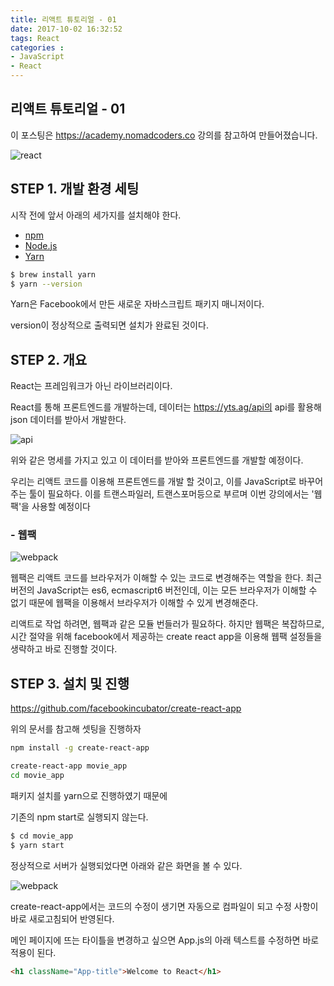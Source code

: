 ```yaml
---
title: 리액트 튜토리얼 - 01
date: 2017-10-02 16:32:52
tags: React
categories : 
- JavaScript
- React
---
```


## **리액트 튜토리얼 - 01**

이 포스팅은 https://academy.nomadcoders.co 강의를 참고하여 만들어졌습니다.

![react](/images/react/react.jpeg)

## STEP 1. 개발 환경 세팅

시작 전에 앞서 아래의 세가지를 설치해야 한다.

- [npm](https://www.npmjs.com/)
- [Node.js](https://nodejs.org/en/)
- [Yarn](https://yarnpkg.com/lang/en/)

```bash
$ brew install yarn
$ yarn --version
```

Yarn은 Facebook에서 만든 새로운 자바스크립트 패키지 매니저이다.

version이 정상적으로 출력되면 설치가 완료된 것이다.

## STEP 2. 개요

React는 프레임워크가 아닌 라이브러리이다.

React를 통해 프론트엔드를 개발하는데, 데이터는 https://yts.ag/api의 api를 활용해
json 데이터를 받아서 개발한다.

![api](/images/react/api.png)

위와 같은 명세를 가지고 있고 이 데이터를 받아와 프론트엔드를 개발할 예정이다.

우리는 리액트 코드를 이용해 프론트엔드를 개발 할 것이고, 이를 JavaScript로 바꾸어주는 툴이 필요하다.
이를 트랜스파일러, 트랜스포머등으로 부르며 이번 강의에서는 '웹 팩'을 사용할 예정이다

### - 웹팩

![webpack](/images/react/webpack.png)

웹팩은 리액트 코드를 브라우저가 이해할 수 있는 코드로 변경해주는 역할을 한다.
최근 버전의 JavaScript는 es6, ecmascript6 버전인데, 이는 모든 브라우저가 이해할 수 없기 때문에 웹팩을 이용해서 브라우저가 이해할 수 있게 변경해준다.

리액트로 작업 하려면, 웹팩과 같은 모듈 번들러가 필요하다.
하지만 웹팩은 복잡하므로, 시간 절약을 위해 facebook에서 제공하는 create react app을 이용해 웹팩 설정들을 생략하고 바로 진행할 것이다.

## STEP 3. 설치 및 진행

https://github.com/facebookincubator/create-react-app

위의 문서를 참고해 셋팅을 진행하자

```bash
npm install -g create-react-app

create-react-app movie_app
cd movie_app
```

패키지 설치를 yarn으로 진행하였기 때문에

기존의 npm start로 실행되지 않는다.
```bash
$ cd movie_app
$ yarn start
```

정상적으로 서버가 실행되었다면 아래와 같은 화면을 볼 수 있다.

![webpack](/images/react/reactmain.png)

create-react-app에서는 코드의 수정이 생기면 자동으로 컴파일이 되고
수정 사항이 바로 새로고침되어 반영된다.

메인 페이지에 뜨는 타이틀을 변경하고 싶으면
App.js의 아래 텍스트를 수정하면 바로 적용이 된다.
```html
<h1 className="App-title">Welcome to React</h1>
```
